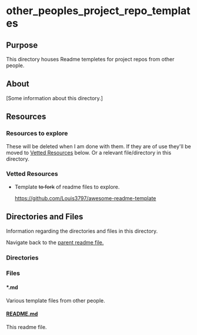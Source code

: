 # other_peoples_project_repo_templates

## Purpose

This directory houses Readme templetes for project repos from other people.

## About

[Some information about this directory.]

## Resources

### Resources to explore

These will be deleted when I am done with them. If they are of use they'll be moved to [Vetted Resources](#vetted-resources) below. Or a relevant file/directory in this directory.

### Vetted Resources

- Template ~~to fork~~ of readme files to explore.

  https://github.com/Louis3797/awesome-readme-template

## Directories and Files

Information regarding the directories and files in this directory.

Navigate back to the [parent readme file.](../README.md)

### Directories

### Files

#### \*.md

Various template files from other people.

#### [README.md](./README.md)

This readme file.
